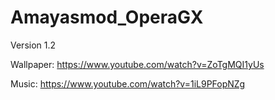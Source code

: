# Amayasmod_OperaGX
Version 1.2

Wallpaper: https://www.youtube.com/watch?v=ZoTgMQI1yUs

Music: https://www.youtube.com/watch?v=1iL9PFopNZg
